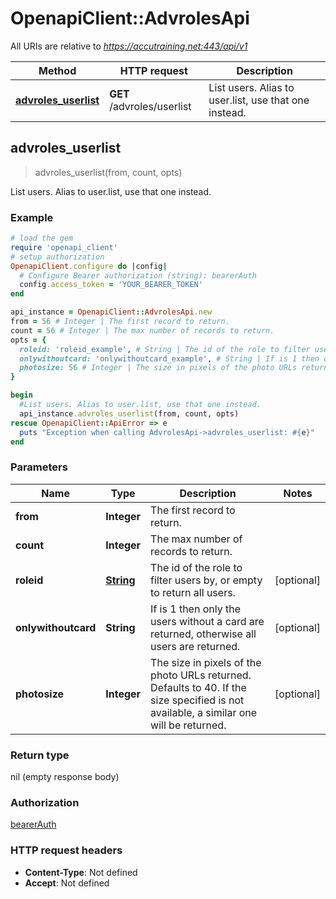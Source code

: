 # OpenapiClient::AdvrolesApi

All URIs are relative to *https://accutraining.net:443/api/v1*

Method | HTTP request | Description
------------- | ------------- | -------------
[**advroles_userlist**](AdvrolesApi.md#advroles_userlist) | **GET** /advroles/userlist | List users. Alias to user.list, use that one instead.



## advroles_userlist

> advroles_userlist(from, count, opts)

List users. Alias to user.list, use that one instead.

### Example

```ruby
# load the gem
require 'openapi_client'
# setup authorization
OpenapiClient.configure do |config|
  # Configure Bearer authorization (string): bearerAuth
  config.access_token = 'YOUR_BEARER_TOKEN'
end

api_instance = OpenapiClient::AdvrolesApi.new
from = 56 # Integer | The first record to return.
count = 56 # Integer | The max number of records to return.
opts = {
  roleid: 'roleid_example', # String | The id of the role to filter users by, or empty to return all users.
  onlywithoutcard: 'onlywithoutcard_example', # String | If is 1 then only the users without a card are returned, otherwise all users are returned.
  photosize: 56 # Integer | The size in pixels of the photo URLs returned. Defaults to 40. If the size specified is not available, a similar one will be returned.
}

begin
  #List users. Alias to user.list, use that one instead.
  api_instance.advroles_userlist(from, count, opts)
rescue OpenapiClient::ApiError => e
  puts "Exception when calling AdvrolesApi->advroles_userlist: #{e}"
end
```

### Parameters


Name | Type | Description  | Notes
------------- | ------------- | ------------- | -------------
 **from** | **Integer**| The first record to return. | 
 **count** | **Integer**| The max number of records to return. | 
 **roleid** | [**String**](.md)| The id of the role to filter users by, or empty to return all users. | [optional] 
 **onlywithoutcard** | **String**| If is 1 then only the users without a card are returned, otherwise all users are returned. | [optional] 
 **photosize** | **Integer**| The size in pixels of the photo URLs returned. Defaults to 40. If the size specified is not available, a similar one will be returned. | [optional] 

### Return type

nil (empty response body)

### Authorization

[bearerAuth](../README.md#bearerAuth)

### HTTP request headers

- **Content-Type**: Not defined
- **Accept**: Not defined

